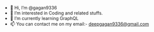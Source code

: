 - 👋 Hi, I’m @gagan9336
- 👀 I’m interested in Coding and related stuffs.
- 🌱 I’m currently learning GraphQL
- 📫 You can contact me on my email:- deepgagan9336@gmail.com


